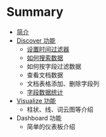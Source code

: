 # Summary

* [简介](README.md)
* [Discover 功能](discover-gong-neng.md)
  * [设置时间过滤器](discover-gong-neng/she-zhi-shi-jian-guo-lv-qi.md)
  * [如何搜索数据](discover-gong-neng/ru-he-sou-suo-shu-ju.md)
  * 如何按字段过滤数据
  * 查看文档数据
  * 文档表格添加、删除字段列
  * [字段数据统计](discover-gong-neng/zi-duan-shu-ju-tong-ji.md)
* [Visualize 功能](visualize-gong-neng.md)
  * 柱状、线、词云图等介绍
* Dashboard 功能
  * 简单的仪表板介绍


